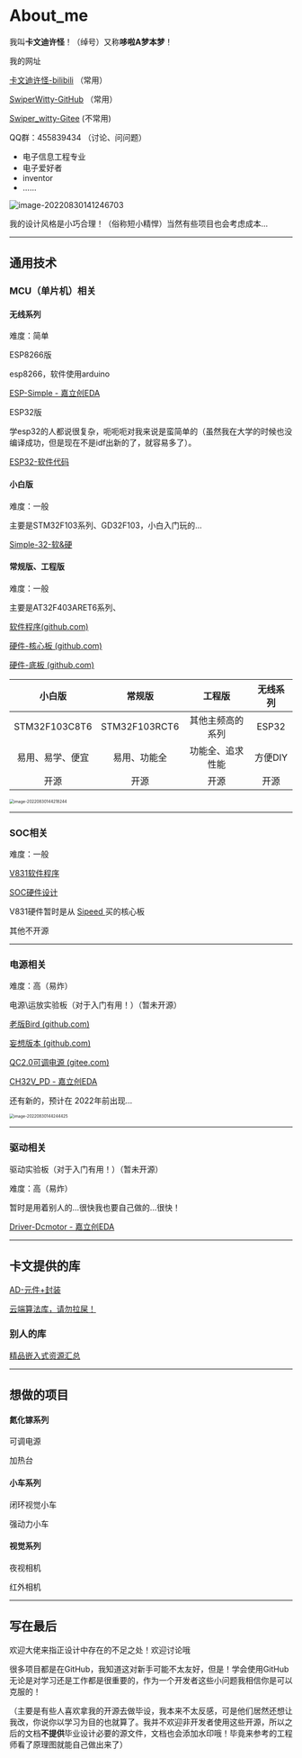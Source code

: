 # About_me

我叫**卡文迪许怪**！（绰号）又称**哆啦A梦本梦**！

我的网址

[卡文迪许怪-bilibili](https://space.bilibili.com/102898291)   （常用）

[SwiperWitty-GitHub](https://github.com/SwiperWitty) （常用）

[Swiper_witty-Gitee](https://gitee.com/Swiper_witty) (不常用)

QQ群：455839434   （讨论、问问题）



- 电子信息工程专业
- 电子爱好者
- inventor
- ......



![image-20220830141246703](https://raw.githubusercontent.com/SwiperWitty/img/main/img/image-20220830141246703.png)



我的设计风格是小巧合理！（俗称短小精悍）当然有些项目也会考虑成本...

____

## 通用技术

### MCU（单片机）相关

#### 无线系列

难度：简单 

ESP8266版

esp8266，软件使用arduino

[ESP-Simple - 嘉立创EDA](https://oshwhub.com/swp_mcu/esp-simple) 



ESP32版

学esp32的人都说很复杂，呃呃呃对我来说是蛮简单的（虽然我在大学的时候也没编译成功，但是现在不是idf出新的了，就容易多了）。

[ESP32-软件代码](https://github.com/SwiperWitty/Core-Caven-ESP32) 



#### 小白版

难度：一般

主要是STM32F103系列、GD32F103，小白入门玩的...

[Simple-32-软&硬](https://github.com/SwiperWitty/Simple-32)



#### 常规版、工程版

难度：一般

主要是AT32F403ARET6系列、

[软件程序(github.com)](https://github.com/SwiperWitty/Core-Caven32)

[硬件-核心板 (github.com)](https://github.com/SwiperWitty/PCB-MCU)

[硬件-底板 (github.com)](https://github.com/SwiperWitty/PCB-Control)



|      小白版      |    常规版     |      工程版      | 无线系列 |
| :--------------: | :-----------: | :--------------: | :------: |
|  STM32F103C8T6   | STM32F103RCT6 | 其他主频高的系列 |  ESP32   |
| 易用、易学、便宜 | 易用、功能全  | 功能全、追求性能 | 方便DIY  |
|       开源       |     开源      |       开源       |   开源   |





<img src="https://raw.githubusercontent.com/SwiperWitty/img/main/img/image-20220830144218244.png" alt="image-20220830144218244" style="zoom:50%;" />





____

### SOC相关

难度：一般

[V831软件程序](https://github.com/SwiperWitty/V831_Example_Caven)

[SOC硬件设计](https://github.com/SwiperWitty/PCB_Linux)

V831硬件暂时是从  [Sipeed ](https://wiki.sipeed.com/) 买的核心板



其他不开源



_____

### 电源相关

难度：高（易炸）

电源\运放实验板（对于入门有用！）（暂未开源）

[老版Bird (github.com)](https://github.com/SwiperWitty/Bird)

[妄想版本 (github.com)](https://github.com/SwiperWitty/Bird-Delusion)

[QC2.0可调电源 (gitee.com)](https://gitee.com/Swiper_witty/pd_-qc2.0)

[CH32V_PD - 嘉立创EDA](https://oshwhub.com/swp_mcu/ch32v_pd) 



还有新的，预计在 2022年前出现...



<img src="https://raw.githubusercontent.com/SwiperWitty/img/main/img/image-20220830144244425.png" alt="image-20220830144244425" style="zoom:50%;" />





____

### 驱动相关

驱动实验板（对于入门有用！）（暂未开源）

难度：高（易炸）

暂时是用着别人的...很快我也要自己做的...很快！

[Driver-Dcmotor - 嘉立创EDA](https://oshwhub.com/swp_mcu/driver-dcmotor)



____

## 卡文提供的库

[ AD-元件+封装](https://github.com/SwiperWitty/PCB-Lib)

[云端算法库，请勿拉屎！](https://github.com/SwiperWitty/MCU_LIB-Cloud-)



### 别人的库

[精品嵌入式资源汇总](https://github.com/SwiperWitty/EmbedSummary)





_____

## 想做的项目

#### 氮化镓系列

可调电源

加热台



#### 小车系列

闭环视觉小车

强动力小车



#### 视觉系列

夜视相机

红外相机



___

## 写在最后

欢迎大佬来指正设计中存在的不足之处！欢迎讨论哦 

很多项目都是在GitHub，我知道这对新手可能不太友好，但是！学会使用GitHub无论是对学习还是工作都是很重要的，作为一个开发者这些小问题我相信你是可以克服的！

（主要是有些人喜欢拿我的开源去做毕设，我本来不太反感，可是他们居然还想让我改，你说你以学习为目的也就算了。我并不欢迎非开发者使用这些开源，所以之后的文档**不提供**毕业设计必要的源文件，文档也会添加水印哦！毕竟来参考的工程师看了原理图就能自己做出来了）





